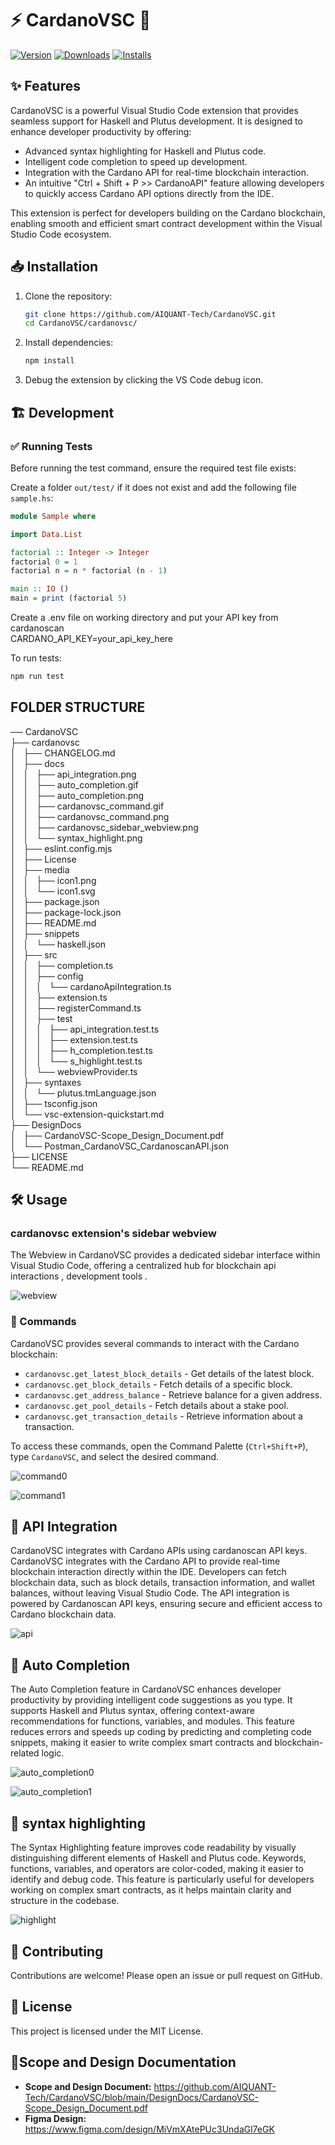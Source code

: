 # ⚡ CardanoVSC 🚀
[![Version](https://vsmarketplacebadges.dev/version/AIQUANT-TECHNOLOGIES.cardanovsc.svg)](https://marketplace.visualstudio.com/items?itemName=AIQUANT-TECHNOLOGIES.cardanovsc)  [![Downloads](https://vsmarketplacebadges.dev/downloads/AIQUANT-TECHNOLOGIES.cardanovsc.svg)]([https://marketplace.visualstudio.com/items?itemName=juanblanco.solidity](https://marketplace.visualstudio.com/items?itemName=AIQUANT-TECHNOLOGIES.cardanovsc)) [![Installs](https://vsmarketplacebadges.dev/installs/AIQUANT-TECHNOLOGIES.cardanovsc.svg)](https://marketplace.visualstudio.com/items?itemName=AIQUANT-TECHNOLOGIES.cardanovsc)
## ✨ Features

CardanoVSC is a powerful Visual Studio Code extension that provides seamless support for Haskell and Plutus development. It is designed to enhance developer productivity by offering:

- Advanced syntax highlighting for Haskell and Plutus code.
- Intelligent code completion to speed up development.
- Integration with the Cardano API for real-time blockchain interaction.
- An intuitive "Ctrl + Shift + P >> CardanoAPI" feature allowing developers to quickly access Cardano API options directly from the IDE.

This extension is perfect for developers building on the Cardano blockchain, enabling smooth and efficient smart contract development within the Visual Studio Code ecosystem.

## 📥 Installation

1. Clone the repository:
   ```sh
   git clone https://github.com/AIQUANT-Tech/CardanoVSC.git
   cd CardanoVSC/cardanovsc/
   ```
2. Install dependencies:
   ```sh
   npm install
   ```
3. Debug the extension by clicking the VS Code debug icon.


## 🏗️ Development

### ✅ Running Tests
Before running the test command, ensure the required test file exists:

Create a folder `out/test/` if it does not exist and add the following file `sample.hs`:
 

```haskell
module Sample where

import Data.List

factorial :: Integer -> Integer
factorial 0 = 1
factorial n = n * factorial (n - 1)

main :: IO ()
main = print (factorial 5)
```
Create a .env file on working directory and put your API key from cardanoscan\
CARDANO_API_KEY=your_api_key_here 

To run tests:
```sh
npm run test
```
## FOLDER STRUCTURE

── CardanoVSC\
    ├── cardanovsc\
    │   ├── CHANGELOG.md\
    │   ├── docs\
    │   │   ├── api_integration.png\
    │   │   ├── auto_completion.gif\
    │   │   ├── auto_completion.png\
    │   │   ├── cardanovsc_command.gif\
    │   │   ├── cardanovsc_command.png\
    │   │   ├── cardanovsc_sidebar_webview.png\
    │   │   └── syntax_highlight.png\
    │   ├── eslint.config.mjs\
    │   ├── License\
    │   ├── media\
    │   │   ├── icon1.png\
    │   │   └── icon1.svg\
    │   ├── package.json\
    │   ├── package-lock.json\
    │   ├── README.md\
    │   ├── snippets\
    │   │   └── haskell.json\
    │   ├── src\
    │   │   ├── completion.ts\
    │   │   ├── config\
    │   │   │   └── cardanoApiIntegration.ts\
    │   │   ├── extension.ts\
    │   │   ├── registerCommand.ts\
    │   │   ├── test\
    │   │   │   ├── api_integration.test.ts\
    │   │   │   ├── extension.test.ts\
    │   │   │   ├── h_completion.test.ts\
    │   │   │   └── s_highlight.test.ts\
    │   │   └── webviewProvider.ts\
    │   ├── syntaxes\
    │   │   └── plutus.tmLanguage.json\
    │   ├── tsconfig.json\
    │   └── vsc-extension-quickstart.md\
    ├── DesignDocs\
    │   ├── CardanoVSC-Scope_Design_Document.pdf\
    │   └── Postman_CardanoVSC_CardanoscanAPI.json\
    ├── LICENSE\
    └── README.md


## 🛠️ Usage
### cardanovsc extension's sidebar webview
The Webview in CardanoVSC provides a dedicated sidebar interface within Visual Studio Code, offering a centralized hub for blockchain api interactions , development tools .

![webview](/cardanovsc/docs/cardanovsc_sidebar_webview.png)

### 📜 Commands
CardanoVSC provides several commands to interact with the Cardano blockchain:
- `cardanovsc.get_latest_block_details` - Get details of the latest block.
- `cardanovsc.get_block_details` - Fetch details of a specific block.
- `cardanovsc.get_address_balance` - Retrieve balance for a given address.
- `cardanovsc.get_pool_details` - Fetch details about a stake pool.
- `cardanovsc.get_transaction_details` - Retrieve information about a transaction.

To access these commands, open the Command Palette (`Ctrl+Shift+P`), type `CardanoVSC`, and select the desired command.

![command0](/cardanovsc/docs/cardanovsc_command.gif)

![command1](/cardanovsc/docs/cardanovsc_command.png)

## 🔗 API Integration
CardanoVSC integrates with Cardano APIs using cardanoscan API keys. 
CardanoVSC integrates with the Cardano API to provide real-time blockchain interaction directly within the IDE. Developers can fetch blockchain data, such as block details, transaction information, and wallet balances, without leaving Visual Studio Code. The API integration is powered by Cardanoscan API keys, ensuring secure and efficient access to Cardano blockchain data.

![api](/cardanovsc/docs/api_integration.png)
## 🔗 Auto Completion
The Auto Completion feature in CardanoVSC enhances developer productivity by providing intelligent code suggestions as you type. It supports Haskell and Plutus syntax, offering context-aware recommendations for functions, variables, and modules. This feature reduces errors and speeds up coding by predicting and completing code snippets, making it easier to write complex smart contracts and blockchain-related logic.

![auto_completion0](/cardanovsc/docs/auto_completion.png)

![auto_completion1](/cardanovsc/docs/auto_completion.gif)

## 🔗 syntax highlighting
The Syntax Highlighting feature improves code readability by visually distinguishing different elements of Haskell and Plutus code. Keywords, functions, variables, and operators are color-coded, making it easier to identify and debug code. This feature is particularly useful for developers working on complex smart contracts, as it helps maintain clarity and structure in the codebase.

![highlight](/cardanovsc/docs/syntax_highlight.png)

## 🤝 Contributing
Contributions are welcome! Please open an issue or pull request on GitHub.

## 📜 License
This project is licensed under the MIT License.

## 📌Scope and Design Documentation

- **Scope and Design Document:** https://github.com/AIQUANT-Tech/CardanoVSC/blob/main/DesignDocs/CardanoVSC-Scope_Design_Document.pdf
- **Figma Design:** https://www.figma.com/design/MiVmXAtePUc3UndaGl7eGK

